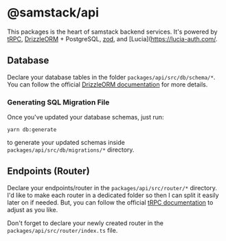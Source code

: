 # @samstack/api

This packages is the heart of samstack backend services. It's powered by [tRPC](https://trpc.io), [DrizzleORM](https://github.com/drizzle-team/drizzle-orm) + PostgreSQL, [zod](https://zod.dev), and [Lucia](https://lucia-auth.com/.

## Database

Declare your database tables in the folder `packages/api/src/db/schema/*`. You can follow the official [DrizzleORM documentation](https://github.com/drizzle-team/drizzle-orm/blob/main/drizzle-orm/src/pg-core/README.md) for more details.

### Generating SQL Migration File

Once you've updated your database schemas, just run:

```
yarn db:generate
```

to generate your updated schemas inside `packages/api/src/db/migrations/*` directory.

## Endpoints (Router)

Declare your endpoints/router in the `packages/api/src/router/*` directory. I'd like to make each router in a dedicated folder so then I can split it easily later on if needed. But, you can follow the official [tRPC documentation](https://trpc.io/docs) to adjust as you like.

Don't forget to declare your newly created router in the `packages/api/src/router/index.ts` file.

